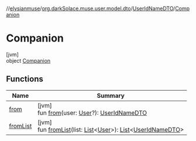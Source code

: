 //[elysianmuse](../../../../index.md)/[org.darkSolace.muse.user.model.dto](../../index.md)/[UserIdNameDTO](../index.md)/[Companion](index.md)

# Companion

[jvm]\
object [Companion](index.md)

## Functions

| Name                     | Summary                                                                                                                                                                                                                                                                                                                                   |
|--------------------------|-------------------------------------------------------------------------------------------------------------------------------------------------------------------------------------------------------------------------------------------------------------------------------------------------------------------------------------------|
| [from](from.md)          | [jvm]<br>fun [from](from.md)(user: [User](../../../org.darkSolace.muse.user.model/-user/index.md)?): [UserIdNameDTO](../index.md)                                                                                                                                                                                                         |
| [fromList](from-list.md) | [jvm]<br>fun [fromList](from-list.md)(list: [List](https://kotlinlang.org/api/latest/jvm/stdlib/kotlin.collections/-list/index.html)&lt;[User](../../../org.darkSolace.muse.user.model/-user/index.md)&gt;): [List](https://kotlinlang.org/api/latest/jvm/stdlib/kotlin.collections/-list/index.html)&lt;[UserIdNameDTO](../index.md)&gt; |
